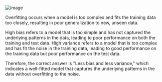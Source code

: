 ![image](https://user-images.githubusercontent.com/89120960/232273024-928c2507-c22a-48e1-bff4-aa2db2294209.png)


<p>
  Overfitting occurs when a model is too complex and fits the training data too closely, resulting in poor generalization to new, unseen data. 

High bias refers to a model that is too simple and has not captured the underlying patterns in the data, leading to poor performance on both the training and test data. High variance refers to a model that is too complex and has fit the noise in the training data, leading to good performance on the training data but poor performance on the test data.

Therefore, the correct answer is "Less bias and less variance," which indicates a well-fitted model that captures the underlying patterns in the data without overfitting to the noise.
</p>
